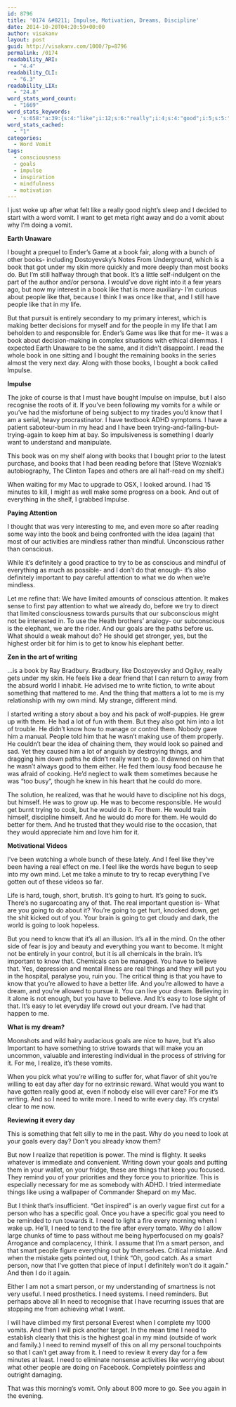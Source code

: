 ```yaml
---
id: 8796
title: '0174 &#8211; Impulse, Motivation, Dreams, Discipline'
date: 2014-10-20T04:20:59+00:00
author: visakanv
layout: post
guid: http://visakanv.com/1000/?p=8796
permalink: /0174
readability_ARI:
  - "4.4"
readability_CLI:
  - "6.3"
readability_LIX:
  - "24.8"
word_stats_word_count:
  - "1669"
word_stats_keywords:
  - 's:658:"a:39:{s:4:"like";i:12;s:6:"really";i:4;s:4:"good";i:5;s:5:"vomit";i:4;s:4:"want";i:6;s:4:"away";i:3;s:6:"bought";i:5;s:4:"book";i:11;s:5:"books";i:6;s:6:"people";i:6;s:7:"because";i:3;s:5:"think";i:4;s:4:"life";i:5;s:6:"making";i:3;s:6:"better";i:4;s:7:"impulse";i:5;s:6:"vomits";i:3;s:4:"know";i:7;s:6:"trying";i:3;s:5:"shelf";i:3;s:9:"attention";i:4;s:9:"conscious";i:3;s:10:"definitely";i:3;s:9:"important";i:4;s:5:"goals";i:5;s:7:"writing";i:4;s:5:"write";i:4;s:4:"mind";i:6;s:4:"look";i:3;s:6:"things";i:4;s:4:"real";i:3;s:6:"gotten";i:3;s:5:"going";i:6;s:4:"need";i:15;s:7:"allowed";i:3;s:5:"dream";i:4;s:6:"person";i:4;s:4:"goal";i:3;s:5:"smart";i:4;}";'
word_stats_cached:
  - "1"
categories:
  - Word Vomit
tags:
  - consciousness
  - goals
  - impulse
  - inspiration
  - mindfulness
  - motivation
---
```

I just woke up after what felt like a really good night&#8217;s sleep and I decided to start with a word vomit. I want to get meta right away and do a vomit about why I&#8217;m doing a vomit.

**Earth Unaware**

I bought a prequel to Ender&#8217;s Game at a book fair, along with a bunch of other books- including Dostoyevsky&#8217;s Notes From Underground, which is a book that got under my skin more quickly and more deeply than most books do. But I&#8217;m still halfway through that book. It&#8217;s a little self-indulgent on the part of the author and/or persona. I would&#8217;ve dove right into it a few years ago, but now my interest in a book like that is more auxiliary- I&#8217;m curious about people like that, because I think I was once like that, and I still have people like that in my life.

But that pursuit is entirely secondary to my primary interest, which is making better decisions for myself and for the people in my life that I am beholden to and responsible for. Ender&#8217;s Game was like that for me- it was a book about decision-making in complex situations with ethical dilemmas. I expected Earth Unaware to be the same, and it didn&#8217;t disappoint. I read the whole book in one sitting and I bought the remaining books in the series almost the very next day. Along with those books, I bought a book called Impulse.

**Impulse**

The joke of course is that I must have bought Impulse on impulse, but I also recognise the roots of it. If you&#8217;ve been following my vomits for a while or you&#8217;ve had the misfortune of being subject to my tirades you&#8217;d know that I am a serial, heavy procrastinator. I have textbook ADHD symptoms. I have a patient saboteur-bum in my head and I have been trying-and-failing-but-trying-again to keep him at bay. So impulsiveness is something I dearly want to understand and manipulate.

This book was on my shelf along with books that I bought prior to the latest purchase, and books that I had been reading before that (Steve Wozniak&#8217;s autobiography, The Clinton Tapes and others are all half-read on my shelf.)

When waiting for my Mac to upgrade to OSX, I looked around. I had 15 minutes to kill, I might as well make some progress on a book. And out of everything in the shelf, I grabbed Impulse.

**Paying Attention**

I thought that was very interesting to me, and even more so after reading some way into the book and being confronted with the idea (again) that most of our activities are mindless rather than mindful. Unconscious rather than conscious.

While it&#8217;s definitely a good practice to try to be as conscious and mindful of everything as much as possible- and I don&#8217;t do that enough- it&#8217;s also definitely important to pay careful attention to what we do when we&#8217;re mindless.

Let me refine that: We have limited amounts of conscious attention. It makes sense to first pay attention to what we already do, before we try to direct that limited consciousness towards pursuits that our subconscious might not be interested in. To use the Heath brothers&#8217; analogy- our subconscious is the elephant, we are the rider. And our goals are the paths before us. What should a weak mahout do? He should get stronger, yes, but the highest order bit for him is to get to know his elephant better.

**Zen in the art of writing**

&#8230;is a book by Ray Bradbury. Bradbury, like Dostoyevsky and Ogilvy, really gets under my skin. He feels like a dear friend that I can return to away from the absurd world I inhabit. He advised me to write fiction, to write about something that mattered to me. And the thing that matters a lot to me is my relationship with my own mind. My strange, different mind.

I started writing a story about a boy and his pack of wolf-puppies. He grew up with them. He had a lot of fun with them. But they also got him into a lot of trouble. He didn&#8217;t know how to manage or control them. Nobody gave him a manual. People told him that he wasn&#8217;t making use of them properly. He couldn&#8217;t bear the idea of chaining them, they would look so pained and sad. Yet they caused him a lot of anguish by destroying things, and dragging him down paths he didn&#8217;t really want to go. It dawned on him that he wasn&#8217;t always good to them either. He fed them lousy food because he was afraid of cooking. He&#8217;d neglect to walk them sometimes because he was &#8220;too busy&#8221;, though he knew in his heart that he could do more.

The solution, he realized, was that he would have to discipline not his dogs, but himself. He was to grow up. He was to become responsible. He would get burnt trying to cook, but he would do it. For them. He would train himself, discipline himself. And he would do more for them. He would do better for them. And he trusted that they would rise to the occasion, that they would appreciate him and love him for it.

**Motivational Videos**

I&#8217;ve been watching a whole bunch of these lately. And I feel like they&#8217;ve been having a real effect on me. I feel like the words have begun to seep into my own mind. Let me take a minute to try to recap everything I&#8217;ve gotten out of these videos so far.

Life is hard, tough, short, brutish. It&#8217;s going to hurt. It&#8217;s going to suck. There&#8217;s no sugarcoating any of that. The real important question is- What are you going to do about it? You&#8217;re going to get hurt, knocked down, get the shit kicked out of you. Your brain is going to get cloudy and dark, the world is going to look hopeless.

But you need to know that it&#8217;s all an illusion. It&#8217;s all in the mind. On the other side of fear is joy and beauty and everything you want to become. It might not be entirely in your control, but it is all chemicals in the brain. It&#8217;s important to know that. Chemicals can be managed. You have to believe that. Yes, depression and mental illness are real things and they will put you in the hospital, paralyse you, ruin you. The critical thing is that you have to know that you&#8217;re allowed to have a better life. And you&#8217;re allowed to have a dream, and you&#8217;re allowed to pursue it. You can live your dream. Believing in it alone is not enough, but you have to believe. And It&#8217;s easy to lose sight of that. It&#8217;s easy to let everyday life crowd out your dream. I&#8217;ve had that happen to me.

**What is my dream?**

Moonshots and wild hairy audacious goals are nice to have, but it&#8217;s also Important to have something to strive towards that will make you an uncommon, valuable and interesting individual in the process of striving for it. For me, I realize, it&#8217;s these vomits.

When you pick what you&#8217;re willing to suffer for, what flavor of shit you&#8217;re willing to eat day after day for no extrinsic reward. What would you want to have gotten really good at, even if nobody else will ever care? For me it&#8217;s writing. And so I need to write more. I need to write every day. It&#8217;s crystal clear to me now.

**Reviewing it every day**

This is something that felt silly to me in the past. Why do you need to look at your goals every day? Don&#8217;t you already know them?

But now I realize that repetition is power. The mind is flighty. It seeks whatever is immediate and convenient. Writing down your goals and putting them in your wallet, on your fridge, these are things that keep you focused. They remind you of your priorities and they force you to prioritize. This is especially necessary for me as somebody with ADHD. I tried intermediate things like using a wallpaper of Commander Shepard on my Mac.

But I think that&#8217;s insufficient. &#8220;Get inspired&#8221; is an overly vague first cut for a person who has a specific goal. Once you have a specific goal you need to be reminded to run towards it. I need to light a fire every morning when I wake up. He&#8217;ll, I need to tend to the fire after every tomato. Why do I allow large chunks of time to pass without me being hyperfocused on my goals? Arrogance and complacency, I think. I assume that I&#8217;m a smart person, and that smart people figure everything out by themselves. Critical mistake. And when the mistake gets pointed out, I think &#8220;Oh, good catch. As a smart person, now that I&#8217;ve gotten that piece of input I definitely won&#8217;t do it again.&#8221; And then I do it again.

Either I am not a smart person, or my understanding of smartness is not very useful. I need prosthetics. I need systems. I need reminders. But perhaps above all In need to recognise that I have recurring issues that are stopping me from achieving what I want.

I will have climbed my first personal Everest when I complete my 1000 vomits. And then I will pick another target. In the mean time I need to establish clearly that this is the highest goal in my mind (outside of work and family.) I need to remind myself of this on all my personal touchpoints so that I can&#8217;t get away from it. I need to review it every day for a few minutes at least. I need to eliminate nonsense activities like worrying about what other people are doing on Facebook. Completely pointless and outright damaging.

That was this morning&#8217;s vomit. Only about 800 more to go. See you again in the evening.